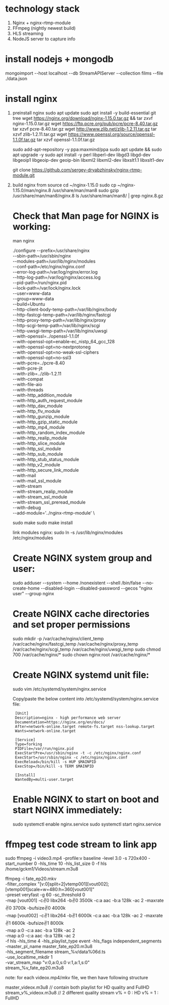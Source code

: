 # technology stack
1. Nginx + nginx-rtmp-module
2. FFmpeg (nightly newest build)
3. HLS streaming
4. NodeJS server to capture info


# install nodejs + mongodb 



 mongoimport --host localhost --db StreamAPIServer --collection films --file ./data.json 



# install nginx
1. preinstall nginx
    sudo apt update
    sudo apt install -y build-essential git tree
    wget https://nginx.org/download/nginx-1.15.0.tar.gz && tar zxvf nginx-1.15.0.tar.gz
    wget https://ftp.pcre.org/pub/pcre/pcre-8.40.tar.gz
    tar xzvf pcre-8.40.tar.gz
    wget http://www.zlib.net/zlib-1.2.11.tar.gz
    tar xzvf zlib-1.2.11.tar.gz
    wget https://www.openssl.org/source/openssl-1.1.0f.tar.gz
    tar xzvf openssl-1.1.0f.tar.gz


    sudo add-apt-repository -y ppa:maxmind/ppa
    sudo apt update && sudo apt upgrade -y 
    sudo apt install -y perl libperl-dev libgd3 libgd-dev libgeoip1 libgeoip-dev geoip-bin libxml2 libxml2-dev libxslt1.1 libxslt1-dev

    git clone https://github.com/sergey-dryabzhinsky/nginx-rtmp-module.git
2. build nginx from source
    cd ~/nginx-1.15.0
    sudo cp ~/nginx-1.15.0/man/nginx.8 /usr/share/man/man8
    sudo gzip /usr/share/man/man8/nginx.8
    ls /usr/share/man/man8/ | grep nginx.8.gz
    # Check that Man page for NGINX is working:
    man nginx


    ./configure --prefix=/usr/share/nginx \
            --sbin-path=/usr/sbin/nginx \
            --modules-path=/usr/lib/nginx/modules \
            --conf-path=/etc/nginx/nginx.conf \
            --error-log-path=/var/log/nginx/error.log \
            --http-log-path=/var/log/nginx/access.log \
            --pid-path=/run/nginx.pid \
            --lock-path=/var/lock/nginx.lock \
            --user=www-data \
            --group=www-data \
            --build=Ubuntu \
            --http-client-body-temp-path=/var/lib/nginx/body \
            --http-fastcgi-temp-path=/var/lib/nginx/fastcgi \
            --http-proxy-temp-path=/var/lib/nginx/proxy \
            --http-scgi-temp-path=/var/lib/nginx/scgi \
            --http-uwsgi-temp-path=/var/lib/nginx/uwsgi \
            --with-openssl=../openssl-1.1.0f \
            --with-openssl-opt=enable-ec_nistp_64_gcc_128 \
            --with-openssl-opt=no-nextprotoneg \
            --with-openssl-opt=no-weak-ssl-ciphers \
            --with-openssl-opt=no-ssl3 \
            --with-pcre=../pcre-8.40 \
            --with-pcre-jit \
            --with-zlib=../zlib-1.2.11 \
            --with-compat \
            --with-file-aio \
            --with-threads \
            --with-http_addition_module \
            --with-http_auth_request_module \
            --with-http_dav_module \
            --with-http_flv_module \
            --with-http_gunzip_module \
            --with-http_gzip_static_module \
            --with-http_mp4_module \
            --with-http_random_index_module \
            --with-http_realip_module \
            --with-http_slice_module \
            --with-http_ssl_module \
            --with-http_sub_module \
            --with-http_stub_status_module \
            --with-http_v2_module \
            --with-http_secure_link_module \
            --with-mail \
            --with-mail_ssl_module \
            --with-stream \
            --with-stream_realip_module \
            --with-stream_ssl_module \
            --with-stream_ssl_preread_module \
            --with-debug \
            --add-module='../nginx-rtmp-module' \

    sudo make
    sudo make install


    link modules nginx: sudo ln -s /usr/lib/nginx/modules /etc/nginx/modules


    # Create NGINX system group and user:
    sudo adduser --system --home /nonexistent --shell /bin/false --no-create-home --disabled-login --disabled-password --gecos "nginx user" --group nginx

    # Create NGINX cache directories and set proper permissions
    sudo mkdir -p /var/cache/nginx/client_temp /var/cache/nginx/fastcgi_temp /var/cache/nginx/proxy_temp /var/cache/nginx/scgi_temp /var/cache/nginx/uwsgi_temp
    sudo chmod 700 /var/cache/nginx/*
    sudo chown nginx:root /var/cache/nginx/*

    # Create NGINX systemd unit file:
    sudo vim /etc/systemd/system/nginx.service


    Copy/paste the below content into /etc/systemd/system/nginx.service file:

        [Unit]
        Description=nginx - high performance web server
        Documentation=https://nginx.org/en/docs/
        After=network-online.target remote-fs.target nss-lookup.target
        Wants=network-online.target

        [Service]
        Type=forking
        PIDFile=/var/run/nginx.pid
        ExecStartPre=/usr/sbin/nginx -t -c /etc/nginx/nginx.conf
        ExecStart=/usr/sbin/nginx -c /etc/nginx/nginx.conf
        ExecReload=/bin/kill -s HUP $MAINPID
        ExecStop=/bin/kill -s TERM $MAINPID

        [Install]
        WantedBy=multi-user.target

    # Enable NGINX to start on boot and start NGINX immediately:

    sudo systemctl enable nginx.service
    sudo systemctl start nginx.service
# ffmpeg test code stream to link app 
sudo ffmpeg -i video3.mp4 -profile:v baseline -level 3.0 -s 720x400 -start_number 0 -hls_time 10 -hls_list_size 0 -f hls /home/gckm1/Videos/stream.m3u8


ffmpeg -i fate_ep20.mkv \
    -filter_complex "[v:0]split=2[vtemp001][vout002];[vtemp001]scale=w=480:h=360[vout001]" \
    -preset veryfast -g 60 -sc_threshold 0 \
    -map [vout001] -c:v:0 libx264 -b:v:0 3500k -c:a aac -b:a 128k -ac 2 -maxrate:v:0 3700k -bufsize:v:0 4000k\
    -map [vout002] -c:v:1 libx264 -b:v:1 6000k -c:a aac -b:a 128k -ac 2 -maxrate:v:1 6600k -bufsize:v:1 8000k\
    -map a:0 -c:a aac -b:a 128k -ac 2 \
    -map a:0 -c:a aac -b:a 128k -ac 2 \
    -f hls -hls_time 4 -hls_playlist_type event -hls_flags independent_segments \
    -master_pl_name master_fate_ep20.m3u8 \
    -hls_segment_filename stream_%v/data%06d.ts  \
    -use_localtime_mkdir 1 \
    -var_stream_map "v:0,a:0,s:0 v:1,a:1,s:0" \
stream_%v_fate_ep20.m3u8






note: for each videox.mp4/mkv file, we then have following structure

master_videox.m3u8 // contain both playlist for HD quality and FullHD
stream_v%_videox.m3u8 // 2 different quality stream
v% = 0 : HD
v% = 1 : FullHD